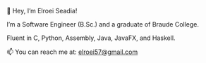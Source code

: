 👋 Hey, I’m Elroei Seadia!  

I’m a Software Engineer (B.Sc.) and a graduate of Braude College.  

Fluent in C, Python, Assembly, Java, JavaFX, and Haskell.  

📫 You can reach me at: elroei57@gmail.com  
